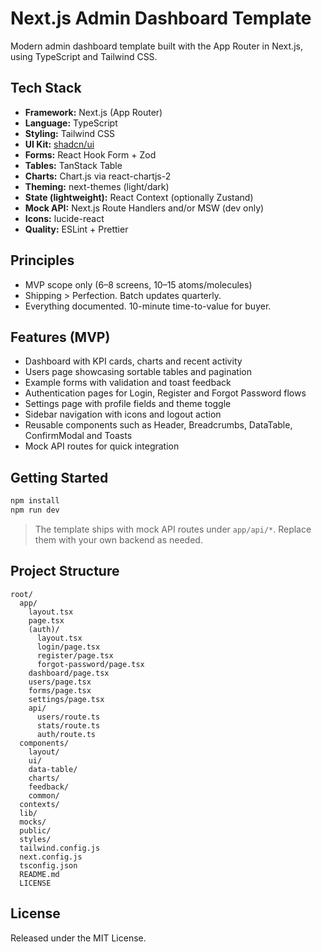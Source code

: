 # Next.js Admin Dashboard Template

Modern admin dashboard template built with the App Router in Next.js, using TypeScript and Tailwind CSS.

## Tech Stack

- **Framework:** Next.js (App Router)
- **Language:** TypeScript
- **Styling:** Tailwind CSS
- **UI Kit:** [shadcn/ui](https://ui.shadcn.com)
- **Forms:** React Hook Form + Zod
- **Tables:** TanStack Table
- **Charts:** Chart.js via react-chartjs-2
- **Theming:** next-themes (light/dark)
- **State (lightweight):** React Context (optionally Zustand)
- **Mock API:** Next.js Route Handlers and/or MSW (dev only)
- **Icons:** lucide-react
- **Quality:** ESLint + Prettier

## Principles

- MVP scope only (6–8 screens, 10–15 atoms/molecules)
- Shipping > Perfection. Batch updates quarterly.
- Everything documented. 10-minute time-to-value for buyer.

## Features (MVP)

- Dashboard with KPI cards, charts and recent activity
- Users page showcasing sortable tables and pagination
- Example forms with validation and toast feedback
- Authentication pages for Login, Register and Forgot Password flows
- Settings page with profile fields and theme toggle
- Sidebar navigation with icons and logout action
- Reusable components such as Header, Breadcrumbs, DataTable, ConfirmModal and Toasts
- Mock API routes for quick integration

## Getting Started

```bash
npm install
npm run dev
```

> The template ships with mock API routes under `app/api/*`. Replace them with your own backend as needed.

## Project Structure

```
root/
  app/
    layout.tsx
    page.tsx
    (auth)/
      layout.tsx
      login/page.tsx
      register/page.tsx
      forgot-password/page.tsx
    dashboard/page.tsx
    users/page.tsx
    forms/page.tsx
    settings/page.tsx
    api/
      users/route.ts
      stats/route.ts
      auth/route.ts
  components/
    layout/
    ui/
    data-table/
    charts/
    feedback/
    common/
  contexts/
  lib/
  mocks/
  public/
  styles/
  tailwind.config.js
  next.config.js
  tsconfig.json
  README.md
  LICENSE
```

## License

Released under the MIT License.
